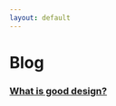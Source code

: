 ```yaml
---
layout: default
---
```


# Blog

### [What is good design?](https://productlessons.substack.com/p/lessons-shipping-features?r=6bg7i&utm_campaign=post&utm_medium=email&utm_source=twitter)

